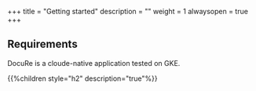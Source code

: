 +++
title = "Getting started"
description = ""
weight = 1
alwaysopen = true
+++

## Requirements

DocuRe is a cloude-native application tested on GKE.

{{%children style="h2" description="true"%}}